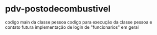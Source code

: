 # pdv-postodecombustivel
codigo main da classe pessoa
codigo para execução da classe pessoa e contato 
futura implementação de login de "funcionarios" em geral 
